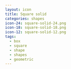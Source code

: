 ```yaml
---
layout: icon
title: Square solid
categories: shapes
icon-24: square-solid-24.png
icon-18: square-solid-18.png
icon-12: square-solid-12.png
tags:
  - box
  - square
  - shape
  - shapes
  - geometric
---
```

